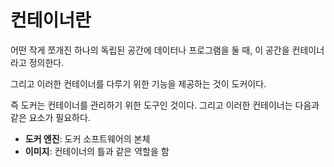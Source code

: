 # 컨테이너란

어떤 작게 쪼개진 하나의 독립된 공간에 데이터나 프로그램을 둘 때, 이 공간을 컨테이너라고 정의한다.

그리고 이러한 컨테이너를 다루기 위한 기능을 제공하는 것이 도커이다.

즉 도커는 컨테이너를 관리하기 위한 도구인 것이다. 그리고 이러한 컨테이너는 다음과 같은 요소가 필요하다.

- **도커 엔진**: 도커 소프트웨어의 본체
- **이미지**: 컨테이너의 틀과 같은 역할을 함
